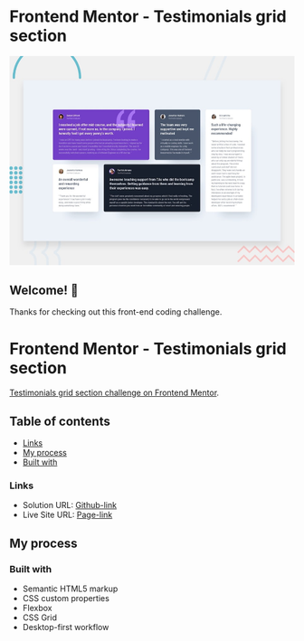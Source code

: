 # Frontend Mentor - Testimonials grid section

![Design preview for the Testimonials grid section coding challenge](./design/desktop-preview.jpg)

## Welcome! 👋

Thanks for checking out this front-end coding challenge.

# Frontend Mentor - Testimonials grid section

[Testimonials grid section challenge on Frontend Mentor](https://www.frontendmentor.io/challenges/order-summary-component-QlPmajDUj).

## Table of contents

- [Links](#links)
- [My process](#my-process)
- [Built with](#built-with)

### Links

- Solution URL: [Github-link](https://github.com/Mikiyas6/testimonials-grid-section-main)
- Live Site URL: [Page-link](https://mikiyas6.github.io/testimonials-grid-section-main/)

## My process

### Built with

- Semantic HTML5 markup
- CSS custom properties
- Flexbox
- CSS Grid
- Desktop-first workflow

